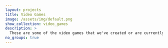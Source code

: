 ```yaml
---
layout: projects
title: Video Games
image: /assets/img/default.png
show_collection: video_games
description: >
  These are some of the video games that we've created or are currently working on.
no_groups: true
---
```

